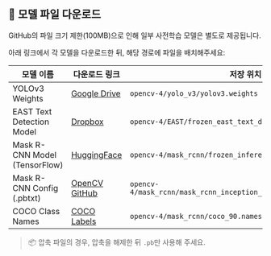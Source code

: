 ## 🔗 모델 파일 다운로드

GitHub의 파일 크기 제한(100MB)으로 인해 일부 사전학습 모델은 별도로 제공됩니다.

아래 링크에서 각 모델을 다운로드한 뒤, 해당 경로에 파일을 배치해주세요:

| 모델 이름 | 다운로드 링크 | 저장 위치 |
|-----------|----------------|------------|
| YOLOv3 Weights | [Google Drive](https://drive.google.com/uc?id=YOUR_FILE_ID) | `opencv-4/yolo_v3/yolov3.weights` |
| EAST Text Detection Model | [Dropbox](https://www.dropbox.com/s/r2png0l3zt8hxs/frozen_east_text_detection.tar.gz?dl=1) | `opencv-4/EAST/frozen_east_text_detection.pb` |
| Mask R-CNN Model (TensorFlow) | [HuggingFace](https://huggingface.co/USERNAME/MODEL_NAME) | `opencv-4/mask_rcnn/frozen_inference_graph.pb` |
| Mask R-CNN Config (.pbtxt) | [OpenCV GitHub](https://github.com/opencv/opencv_extra/blob/master/testdata/dnn/mask_rcnn_inception_v2_coco_2018_01_28.pbtxt) | `opencv-4/mask_rcnn/mask_rcnn_inception_v2_coco_2018_01_28.pbtxt` |
| COCO Class Names | [COCO Labels](https://raw.githubusercontent.com/amikelive/coco-labels/master/coco-labels-paper.txt) | `opencv-4/mask_rcnn/coco_90.names` |

> 📦 압축 파일의 경우, 압축을 해제한 뒤 `.pb`만 사용해 주세요.

